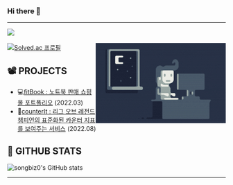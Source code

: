 ### Hi there 👋
---
<a href="mailto:songbiz00@gmail.com" target="_black"><img src="https://img.shields.io/badge/songbiz00@gmail.com-D14836?style=flat-square&logo=gmail&logoColor=white"/></a>

[![Solved.ac
프로필](http://mazassumnida.wtf/api/v2/generate_badge?boj=songbiz)](https://solved.ac/songbiz)
<img src="https://raw.githubusercontent.com/AVS1508/AVS1508/master/assets/Night-Coding.gif" align="right">

## 📽️ PROJECTS
- 💻[fitBook : 노트북 판매 쇼핑몰 포트폴리오](https://github.com/songbiz0/fitBook) (2022.03)
- 🥊[counterIt : 리그 오브 레전드 챔피언의 표준화된 카운터 지표를 보여주는 서비스](https://github.com/songbiz0/counterit) (2022.08)

## 📗 GITHUB STATS
![songbiz0's GitHub stats](https://github-readme-stats.vercel.app/api?username=songbiz0&theme=tokyonight&show_icons=true)
<hr>
